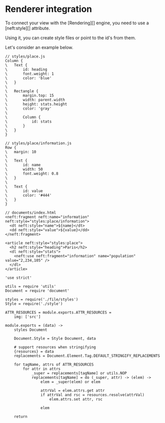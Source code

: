 Renderer integration
====================

To connect your view with the [Rendering][] engine, you need to use a [neft:style][]
attribute.

Using it, you can create style files or point to the id's from them.

Let's consider an example below.

```
// styles/place.js
Column {
\	Text {
\		id: heading
\		font.weight: 1
\		color: 'blue'
\	}
\
\	Rectangle {
\		margin.top: 15
\		width: parent.width
\		height: stats.height
\		color: 'gray'
\
\		Column {
\			id: stats
\		}
\	}
}

// styles/place/information.js
Row {
\	margin: 10
\
\	Text {
\		id: name
\		width: 50
\		font.weight: 0.8
\	}
\
\	Text {
\		id: value
\		color: '#444'
\	}
}

// documents/index.html
<neft:fragment neft:name="information" neft:style="styles:place/information">
  <dt neft:style="name">${name}</dt>
  <dd neft:style="value">${value}</dd>
</neft:fragment>

<article neft:style="styles:place">
  <h2 neft:style="heading">Paris</h2>
  <dl neft:style="stats">
    <neft:use neft:fragment="information" name="population" value="2,234,105" />
  </dl>
</article>
```

	'use strict'

	utils = require 'utils'
	Document = require 'document'

	styles = require('./file/styles')
	Style = require('./style')

	ATTR_RESOURCES = module.exports.ATTR_RESOURCES =
		img: ['src']

	module.exports = (data) ->
		styles Document

		Document.Style = Style Document, data

		# support resources when stringifying
		{resources} = data
		replacements = Document.Element.Tag.DEFAULT_STRINGIFY_REPLACEMENTS

		for tagName, attrs of ATTR_RESOURCES
			for attr in attrs
				_super = replacements[tagName] or utils.NOP
				replacements[tagName] = do (_super, attr) -> (elem) ->
					elem = _super(elem) or elem

					attrVal = elem.attrs.get attr
					if attrVal and rsc = resources.resolve(attrVal)
						elem.attrs.set attr, rsc

					elem

		return
